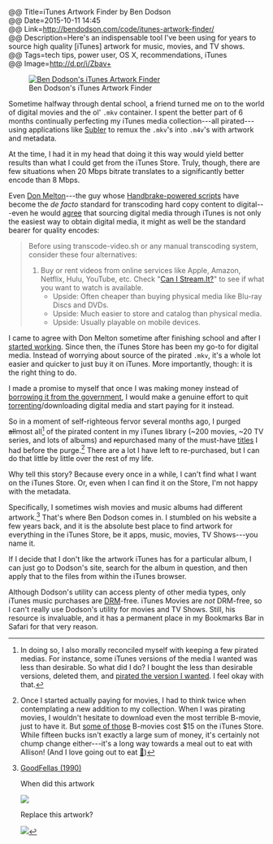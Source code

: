 @@ Title=iTunes Artwork Finder by Ben Dodson  
@@ Date=2015-10-11 14:45  
@@ Link=http://bendodson.com/code/itunes-artwork-finder/  
@@ Description=Here's an indispensable tool I've been using for years to source high quality [iTunes] artwork for music, movies, and TV shows.  
@@ Tags=tech tips, power user, OS X, recommendations, iTunes  
@@ Image=http://d.pr/i/Zbav+  

<figure>
	<a class="nohover" href="http://bendodson.com/code/itunes-artwork-finder/">
		<img class="jpg" src="http://d.pr/i/Zbav+" alt="Ben Dodson's iTunes Artwork Finder">
	</a>
	<figcaption>Ben Dodson's iTunes Artwork Finder</figcaption>
</figure>

Sometime halfway through dental school, a friend turned me on to the world of digital movies and the ol' `.mkv` container. I spent the better part of 6 months continually perfecting my iTunes media collection---all pirated---using applications like [Subler](https://bitbucket.org/galad87/subler/wiki/Home) to remux the `.mkv`'s into `.m4v`'s with artwork and metadata.

At the time, I had it in my head that doing it this way would yield better results than what I could get from the iTunes Store. Truly, though, there are few situations when 20 Mbps bitrate translates to a  significantly better encode than 8 Mbps.

Even [Don Melton](http://twitter.com/donmelton)---the guy whose [Handbrake-powered scripts](https://github.com/donmelton/video-transcoding-scripts) have become the *de facto* standard for transcoding hard copy content to digital---even he would [agree](https://github.com/donmelton/video-transcoding-scripts#alternatives-to-transcoding-your-media) that sourcing digital media through iTunes is not only the easiest way to obtain digital media, it might as well be the standard bearer for quality encodes:

<blockquote>

Before using transcode-video.sh or any manual transcoding system, consider these four alternatives:

1. Buy or rent videos from online services like Apple, Amazon, Netflix, Hulu, YouTube, etc. Check "[Can I Stream.It?](http://www.canistream.it/)" to see if what you want to watch is available.
	* Upside: Often cheaper than buying physical media like Blu-ray Discs and DVDs.
	* Upside: Much easier to store and catalog than physical media.
	* Upside: Usually playable on mobile devices.

</blockquote>

I came to agree with Don Melton sometime after finishing school and after I [started working](http://twitter.com/anthonycraigdds). Since then, the iTunes Store has been my go-to for digital media. Instead of worrying about source of the pirated `.mkv`, it's a whole lot easier and quicker to just buy it on iTunes. More importantly, though: it is the right thing to do.

I made a promise to myself that once I was making money instead of [borrowing it from the government](http://www.myfedloan.org/), I would make a genuine effort to quit [torrenting](https://www.transmissionbt.com/)/downloading digital media and start paying for it instead.

So in a moment of self-righteous fervor several months ago, I purged <s>all</s>most all[^well] of the pirated content in my iTunes library (~200 movies, ~20 TV series, and lots of albums) and <s>re</s>purchased many of the must-have [titles](https://itunes.apple.com/us/movie/goodfellas/id275463151?at=1l3vx9s) I had before the purge.[^money] There are a lot I have left to re-purchased, but I can do that little by little over the rest of my life.

Why tell this story? Because every once in a while, I can't find what I want on the iTunes Store. Or, even when I can find it on the Store, I'm not happy with the metadata.

Specifically, I sometimes wish movies and music albums had different artwork.[^goodfellas] That's where Ben Dodson comes in. I stumbled on his website a few years back, and it is the absolute best place to find artwork for everything in the iTunes Store, be it apps, music, movies, TV Shows---you name it. 

If I decide that I don't like the artwork iTunes has for a particular album, I can just go to Dodson's site, search for the album in question, and then apply that to the files from within the iTunes browser. 

Although Dodson's utility can access plenty of other media types, only iTunes music purchases are [DRM](https://en.wikipedia.org/wiki/Digital_rights_management)-free. iTunes Movies are *not* DRM-free, so I can't really use Dodson's utility for movies and TV Shows. Still, his resource is invaluable, and it has a permanent place in my Bookmarks Bar in Safari for that very reason.

[^goodfellas]: [GoodFellas (1990)](https://itunes.apple.com/us/movie/goodfellas/id275463151?at=1l3vx9s)

	When did this artwork
	
	![](http://is5.mzstatic.com/image/thumb/Video1/v4/20/d4/5b/20d45bed-b098-f836-fd71-4b7390bcb451/pr_source.lsr/100000x100000-999.jpg)
	
	Replace this artwork?
	
	![](http://www.impawards.com/1990/posters/goodfellas_xxlg.jpg)
[^money]: Once I started actually paying for movies, I had to think twice when contemplating a new addition to my collection. When I was pirating movies, I wouldn't hesitate to download even the most terrible B-movie, just to have it. But [some of those](https://itunes.apple.com/us/movie/the-fugitive/id282551004?at=1l3vx9s) B-movies cost $15 on the iTunes Store. While fifteen bucks isn't exactly a large sum of money, it's certainly not chump change either---it's a long way towards a meal out to eat with Allison! (And I love going out to eat [🍴](https://instagram.com/p/1ExLghwz2f/?taken-by=toniwonkanobi))
[^well]: In doing so, I also morally reconciled myself with keeping a few pirated medias. For instance, some iTunes versions of the media I wanted was less than desirable. So what did I do? I bought the less than desirable versions, deleted them, and [pirated the version I wanted](http://www.theoveranalyzed.net/2015/5/14/this-is-the-best-version-of-star-wars-and-watching-it-is-a-crime). I feel okay with that.
	